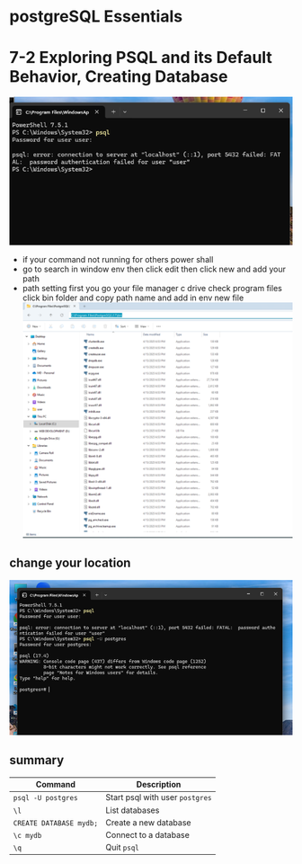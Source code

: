 # postgreSQL Essentials
# 7-2 Exploring PSQL and its Default Behavior, Creating Database

![alt text](image.png)
- if your command not running for others power shall 
- go to search in window env then click edit then click new and add your path 
- path setting first you go your file manager  c drive check program files click bin folder and copy path name and add in env new file
![alt text](image-1.png)

## change your location 
![alt text](image-2.png)
## summary

| Command                 | Description                     |
| ----------------------- | ------------------------------- |
| `psql -U postgres`      | Start psql with user `postgres` |
| `\l`                    | List databases                  |
| `CREATE DATABASE mydb;` | Create a new database           |
| `\c mydb`               | Connect to a database           |
| `\q`                    | Quit `psql`                     |
